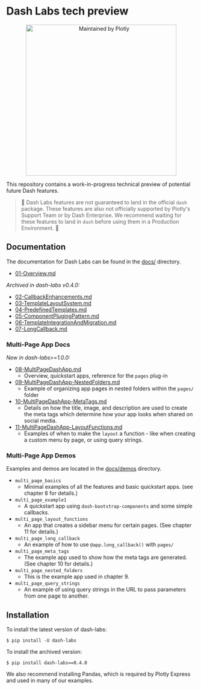 # Dash Labs tech preview

<div align="center">
  <a href="https://dash.plotly.com/project-maintenance">
    <img src="https://dash.plotly.com/assets/images/maintained-by-plotly.png" width="400px" alt="Maintained by Plotly">
  </a>
</div>


This repository contains a work-in-progress technical preview of potential future Dash features. 

> 🚧 Dash Labs features are not guaranteed to land in the official `dash` package. These features are also not officially supported by Plotly's Support Team or by Dash Enterprise. We recommend waiting for these features to land in `dash` before using them in a Production Environment. 🚧

## Documentation
The documentation for Dash Labs can be found in the [docs/](./docs/) directory.
  - [01-Overview.md](https://github.com/plotly/dash-labs/blob/main/docs/01-Overview.md)  

 _Archived in dash-labs v0.4.0:_
  - [02-CallbackEnhancements.md](https://github.com/plotly/dash-labs/blob/main/docs/02-CallbackEnhancements.md)
  - [03-TemplateLayoutSystem.md](https://github.com/plotly/dash-labs/blob/main/docs/03-TemplateLayoutSystem.md)
  - [04-PredefinedTemplates.md](https://github.com/plotly/dash-labs/blob/main/docs/04-PredefinedTemplates.md)
  - [05-ComponentPlugingPattern.md](https://github.com/plotly/dash-labs/blob/main/docs/05-ComponentPlugingPattern.md)
  - [06-TemplateIntegrationAndMigration.md](https://github.com/plotly/dash-labs/blob/main/docs/06-TemplateIntegrationAndMigration.md)
  - [07-LongCallback.md](https://github.com/plotly/dash-labs/blob/main/docs/07-LongCallback.md)


### Multi-Page App Docs 
_New in dash-labs>=1.0.0:_
  - [08-MultiPageDashApp.md](https://github.com/plotly/dash-labs/blob/main/docs/08-MultiPageDashApp.md)
    - Overview, quickstart apps, reference for the `pages` plug-in
  - [09-MultiPageDashApp-NestedFolders.md](https://github.com/plotly/dash-labs/blob/main/docs/09-MultiPageDashApp-NestedFolders.md)
    - Example of organizing app pages in nested folders within the `pages/` folder
  - [10-MultiPageDashApp-MetaTags.md](https://github.com/plotly/dash-labs/blob/main/docs/10-MultiPageDashApp-MetaTags.md)
    - Details on how the title, image, and description are used to create the meta tags which determine how your app looks when shared on social media.
  - [11-MultiPageDashApp-LayoutFunctions.md](https://github.com/plotly/dash-labs/blob/main/docs/11-MultiPageDashApp-LayoutFunctions.md)
    - Examples of when to make the `layout` a function - like when creating a custom menu by page, or using query strings.
  
### Multi-Page App Demos  
Examples and demos are located in the [docs/demos](https://github.com/plotly/dash-labs/tree/main/docs/demos) directory.
  - `multi_page_basics`
    - Minimal examples of all the features and basic quickstart apps. (see chapter 8 for details.)
  - `multi_page_example1`
    - A quickstart app using `dash-bootstrap-components` and some simple callbacks.
  - `multi_page_layout_functions`
    - An app that creates a sidebar menu for certain pages. (See chapter 11 for details.)
  - `multi_page_long_callback`
    - An example of how to use `@app.long_callback()` with `pages/`
  - `multi_page_meta_tags`
    - The example app used to show how the meta tags are generated. (See chapter 10 for details.)
  - `multi_page_nested_folders`
    - This is the example app used in chapter 9.
  - `multi_page_query_strings`
    - An example of using query strings in the URL to pass parameters from one page to another.

## Installation
To install the latest version of dash-labs:

```
$ pip install -U dash-labs
```

To install the archived version:
```
$ pip install dash-labs==0.4.0
```
We also recommend installing Pandas, which is required by Plotly Express and used in many of our examples.
